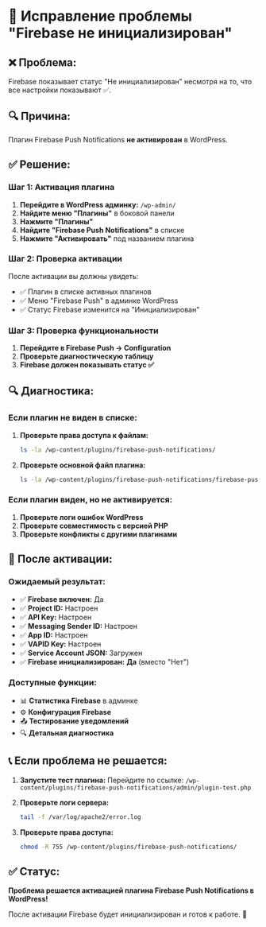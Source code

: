 # 🔧 Исправление проблемы "Firebase не инициализирован"

## ❌ **Проблема:**
Firebase показывает статус "Не инициализирован" несмотря на то, что все настройки показывают ✅.

## 🔍 **Причина:**
Плагин Firebase Push Notifications **не активирован** в WordPress.

## ✅ **Решение:**

### Шаг 1: Активация плагина
1. **Перейдите в WordPress админку:** `/wp-admin/`
2. **Найдите меню "Плагины"** в боковой панели
3. **Нажмите "Плагины"**
4. **Найдите "Firebase Push Notifications"** в списке
5. **Нажмите "Активировать"** под названием плагина

### Шаг 2: Проверка активации
После активации вы должны увидеть:
- ✅ Плагин в списке активных плагинов
- ✅ Меню "Firebase Push" в админке WordPress
- ✅ Статус Firebase изменится на "Инициализирован"

### Шаг 3: Проверка функциональности
1. **Перейдите в Firebase Push → Configuration**
2. **Проверьте диагностическую таблицу**
3. **Firebase должен показывать статус ✅**

## 🔍 **Диагностика:**

### Если плагин не виден в списке:
1. **Проверьте права доступа к файлам:**
   ```bash
   ls -la /wp-content/plugins/firebase-push-notifications/
   ```

2. **Проверьте основной файл плагина:**
   ```bash
   ls -la /wp-content/plugins/firebase-push-notifications/firebase-push-notifications.php
   ```

### Если плагин виден, но не активируется:
1. **Проверьте логи ошибок WordPress**
2. **Проверьте совместимость с версией PHP**
3. **Проверьте конфликты с другими плагинами**

## 🚀 **После активации:**

### Ожидаемый результат:
- ✅ **Firebase включен:** Да
- ✅ **Project ID:** Настроен
- ✅ **API Key:** Настроен
- ✅ **Messaging Sender ID:** Настроен
- ✅ **App ID:** Настроен
- ✅ **VAPID Key:** Настроен
- ✅ **Service Account JSON:** Загружен
- ✅ **Firebase инициализирован:** **Да** (вместо "Нет")

### Доступные функции:
- 📊 **Статистика Firebase** в админке
- ⚙️ **Конфигурация Firebase**
- 📤 **Тестирование уведомлений**
- 🔍 **Детальная диагностика**

## 📞 **Если проблема не решается:**

1. **Запустите тест плагина:**
   Перейдите по ссылке: `/wp-content/plugins/firebase-push-notifications/admin/plugin-test.php`

2. **Проверьте логи сервера:**
   ```bash
   tail -f /var/log/apache2/error.log
   ```

3. **Проверьте права доступа:**
   ```bash
   chmod -R 755 /wp-content/plugins/firebase-push-notifications/
   ```

## ✅ **Статус:**
**Проблема решается активацией плагина Firebase Push Notifications в WordPress!**

После активации Firebase будет инициализирован и готов к работе. 🎉
